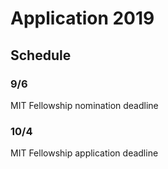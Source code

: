 # Application 2019 #

## Schedule ##

### 9/6 ###

MIT Fellowship nomination deadline

### 10/4 ###

MIT Fellowship application deadline
